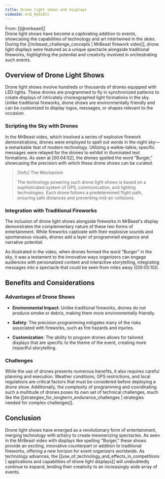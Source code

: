 ```yaml
---
title: Drone light shows and displays
videoId: erQ_9yEz0ls
---
```


From: [[@mrbeast]] <br/> 
Drone light shows have become a captivating addition to events, showcasing the capabilities of technology and art intertwined in the skies. During the [[mrbeast_challenge_concepts | MrBeast firework video]], drone light displays were featured as a unique spectacle alongside traditional fireworks, highlighting the potential and creativity involved in orchestrating such events.

## Overview of Drone Light Shows

Drone light shows involve hundreds or thousands of drones equipped with LED lights. These drones are programmed to fly in synchronized patterns to create displays of intricately choreographed light formations in the sky. Unlike traditional fireworks, drone shows are environmentally friendly and can be customized to display logos, messages, or shapes relevant to the occasion.

### Scripting the Sky with Drones

In the MrBeast video, which involved a series of explosive firework demonstrations, drones were employed to spell out words in the night sky—a remarkable feat of modern technology. Utilizing a walkie-talkie, specific messages were relayed for the drones to exhibit in illuminated text formations. As seen at <a class="yt-timestamp" data-t="00:04:52">[00:04:52]</a>, the drones spelled the word "Burger," showcasing the precision with which these drone shows can be curated.

> [!info] The Mechanism
> 
> The technology powering such drone light shows is based on a sophisticated system of GPS, communication, and lighting technologies. Each drone follows a predetermined flight path, ensuring safe distances and preventing mid-air collisions.

### Integration with Traditional Fireworks

The inclusion of drone light shows alongside fireworks in MrBeast's display demonstrates the complementary nature of these two forms of entertainment. While fireworks captivate with their explosive sounds and spontaneous visuals, drones add a layer of programmed elegance and narrative potential.

As illustrated in the video, when drones formed the word "Burger" in the sky, it was a testament to the innovative ways organizers can engage audiences with personalized content and interactive storytelling, integrating messages into a spectacle that could be seen from miles away (<a class="yt-timestamp" data-t="00:05:10">[00:05:10]</a>).

## Benefits and Considerations

### Advantages of Drone Shows

- **Environmental Impact**: Unlike traditional fireworks, drones do not produce smoke or debris, making them more environmentally friendly.

- **Safety**: The precision programming mitigates many of the risks associated with fireworks, such as fire hazards and injuries.

- **Customization**: The ability to program drones allows for tailored displays that are specific to the theme of the event, creating more impactful storytelling.

### Challenges

While the use of drones presents numerous benefits, it also requires careful planning and execution. Weather conditions, GPS restrictions, and local regulations are critical factors that must be considered before deploying a drone show. Additionally, the complexity of programming and coordinating such a multitude of drones poses its own set of technical challenges, much like the [[strategies_for_longterm_endurance_challenges | strategies needed for complex challenges]].

## Conclusion

Drone light shows have emerged as a revolutionary form of entertainment, merging technology with artistry to create mesmerizing spectacles. As seen in the MrBeast video with displays like spelling "Burger," these shows provide an exciting, innovative counterpart or addition to traditional fireworks, offering a new horizon for event organizers worldwide. As technology advances, the [[use_of_technology_and_effects_in_competitions | applications and capabilities of drone light displays]] will undoubtedly continue to expand, lending their creativity to an increasingly wide array of events.